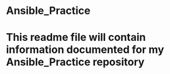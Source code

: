 # Ansible_Practice
# This readme file will contain information documented for my Ansible_Practice repository

